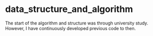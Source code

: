 # data_structure_and_algorithm

The start of the algorithm and structure was through university study. However, I have continuously developed previous code to then.

